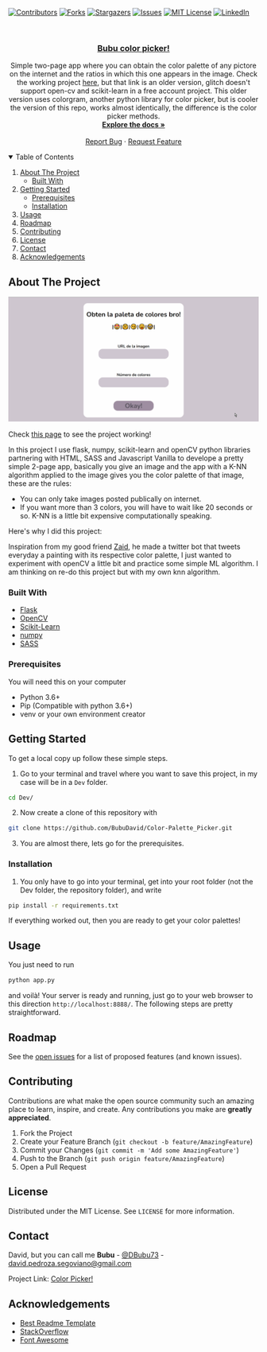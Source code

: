 <!--
*** Thanks for checking out the Best-README-Template. If you have a suggestion
*** that would make this better, please fork the repo and create a pull request
*** or simply open an issue with the tag "enhancement".
*** Thanks again! Now go create something AMAZING! :D
-->

<!-- PROJECT SHIELDS -->
<!--
*** I'm using markdown "reference style" links for readability.
*** Reference links are enclosed in brackets [ ] instead of parentheses ( ).
*** See the bottom of this document for the declaration of the reference variables
*** for contributors-url, forks-url, etc. This is an optional, concise syntax you may use.
*** https://www.markdownguide.org/basic-syntax/#reference-style-links
-->

[![Contributors][contributors-shield]][contributors-url]
[![Forks][forks-shield]][forks-url]
[![Stargazers][stars-shield]][stars-url]
[![Issues][issues-shield]][issues-url]
[![MIT License][license-shield]][license-url]
[![LinkedIn][linkedin-shield]][linkedin-url]

<!-- PROJECT LOGO -->
<br />
<p align="center">

  <h3 align="center"><a href="http://color-palette-bubupicker.glitch.me/">Bubu color picker!</a></h3>

  <p align="center">
    Simple two-page app where you can obtain the color palette of any pictore on the internet and the ratios in which this one appears in the image.
    Check the working project <a href="http://color-palette-bubupicker.glitch.me/">here</a>, but that link is an older version, glitch doesn't support open-cv and scikit-learn in a free account project. This older version uses colorgram, another python library for color picker, but is cooler the version of this repo, works almost identically, the difference is the color picker methods.
    <br />
    <a href="https://github.com/BubuDavid/Color-Palette_Picker.git"><strong>Explore the docs »</strong></a>
    <br />
    <br />
    <a href="https://github.com/BubuDavid/Color-Palette_Picker.git/issues">Report Bug</a>
    ·
    <a href="https://github.com/BubuDavid/Color-Palette_Picker.git/issues">Request Feature</a>
  </p>
</p>

<!-- TABLE OF CONTENTS -->
<details open="open">
  <summary>Table of Contents</summary>
  <ol>
    <li>
      <a href="#about-the-project">About The Project</a>
      <ul>
        <li><a href="#built-with">Built With</a></li>
      </ul>
    </li>
    <li>
      <a href="#getting-started">Getting Started</a>
      <ul>
        <li><a href="#prerequisites">Prerequisites</a></li>
        <li><a href="#installation">Installation</a></li>
      </ul>
    </li>
    <li><a href="#usage">Usage</a></li>
    <li><a href="#roadmap">Roadmap</a></li>
    <li><a href="#contributing">Contributing</a></li>
    <li><a href="#license">License</a></li>
    <li><a href="#contact">Contact</a></li>
    <li><a href="#acknowledgements">Acknowledgements</a></li>
  </ol>
</details>

<!-- ABOUT THE PROJECT -->

## About The Project

[![Product Name Screen Shot][product-screenshot]](http://color-palette-bubupicker.glitch.me/)

Check [this page](http://color-palette-bubupicker.glitch.me/) to see the project working!

In this project I use flask, numpy, scikit-learn and openCV python libraries partnering with HTML, SASS and Javascript Vanilla to develope a pretty simple 2-page app, basically you give an image and the app with a K-NN algorithm applied to the image gives you the color palette of that image, these are the rules:

- You can only take images posted publically on internet.
- If you want more than 3 colors, you will have to wait like 20 seconds or so. K-NN is a little bit expensive computationally speaking.

Here's why I did this project:

Inspiration from my good friend [Zaid](https://github.com/ZaidDeAnda), he made a twitter bot that tweets everyday a painting with its respective color palette, I just wanted to experiment with openCV a little bit
and practice some simple ML algorithm. I am thinking on re-do this project but with my own knn algorithm.

### Built With

- [Flask](https://flask.palletsprojects.com/en/2.0.x/)
- [OpenCV](https://docs.opencv.org/4.5.0/d6/d00/tutorial_py_root.html)
- [Scikit-Learn](https://scikit-learn.org/stable/)
- [numpy](https://numpy.org/)
- [SASS](https://sass-lang.com/)

<!-- GETTING STARTED -->

### Prerequisites

You will need this on your computer

- Python 3.6+
- Pip (Compatible with python 3.6+)
- venv or your own environment creator

## Getting Started

To get a local copy up follow these simple steps.

1. Go to your terminal and travel where you want to save this project, in my case will be in a `Dev` folder.

```bash
cd Dev/
```

2. Now create a clone of this repository with

```bash
git clone https://github.com/BubuDavid/Color-Palette_Picker.git
```

3. You are almost there, lets go for the prerequisites.

### Installation

1. You only have to go into your terminal, get into your root folder (not the Dev folder, the repository folder), and write

```bash
pip install -r requirements.txt
```

If everything worked out, then you are ready to get your color palettes!

<!-- USAGE EXAMPLES -->

## Usage

You just need to run

```bash
python app.py
```

and voilà! Your server is ready and running, just go to your web browser to this direction `http://localhost:8888/`. The following steps are pretty straightforward.

<!-- ROADMAP -->

## Roadmap

See the [open issues](https://github.com/BubuDavid/Color-Palette_Picker.git/issues) for a list of proposed features (and known issues).

<!-- CONTRIBUTING -->

## Contributing

Contributions are what make the open source community such an amazing place to learn, inspire, and create. Any contributions you make are **greatly appreciated**.

1. Fork the Project
2. Create your Feature Branch (`git checkout -b feature/AmazingFeature`)
3. Commit your Changes (`git commit -m 'Add some AmazingFeature'`)
4. Push to the Branch (`git push origin feature/AmazingFeature`)
5. Open a Pull Request

<!-- LICENSE -->

## License

Distributed under the MIT License. See `LICENSE` for more information.

<!-- CONTACT -->

## Contact

David, but you can call me **Bubu** - [@DBubu73](https://twitter.com/DBubu73) - david.pedroza.segoviano@gmail.com

Project Link: [Color Picker!](https://github.com/BubuDavid/Color-Palette_Picker.git)

<!-- ACKNOWLEDGEMENTS -->

## Acknowledgements

- [Best Readme Template](https://github.com/othneildrew/Best-README-Template)
- [StackOverflow](https://stackoverflow.com/)
- [Font Awesome](https://fontawesome.com)

<!-- MARKDOWN LINKS & IMAGES -->
<!-- https://www.markdownguide.org/basic-syntax/#reference-style-links -->

[contributors-shield]: https://img.shields.io/github/contributors/BubuDavid/SpoTwipy.svg?style=for-the-badge
[contributors-url]: https://github.com/BubuDavid/Color-Palette_Picker.git/graphs/contributors
[forks-shield]: https://img.shields.io/github/forks/BubuDavid/SpoTwipy.svg?style=for-the-badge
[forks-url]: https://github.com/BubuDavid/Color-Palette_Picker.git/network/members
[stars-shield]: https://img.shields.io/github/stars/BubuDavid/SpoTwipy.svg?style=for-the-badge
[stars-url]: https://github.com/BubuDavid/Color-Palette_Picker.git/stargazers
[issues-shield]: https://img.shields.io/github/issues/BubuDavid/SpoTwipy.svg?style=for-the-badge
[issues-url]: https://github.com/BubuDavid/Color-Palette_Picker.git/issues
[license-shield]: https://img.shields.io/github/license/BubuDavid/SpoTwipy.svg?style=for-the-badge
[license-url]: https://github.com/BubuDavid/Color-Palette_Picker.git/blob/master/LICENSE.txt
[linkedin-shield]: https://img.shields.io/badge/-LinkedIn-black.svg?style=for-the-badge&logo=linkedin&colorB=555
[linkedin-url]: https://www.linkedin.com/in/davidpedrozasegoviano/
[product-screenshot]: static/images/screenshot.gif

